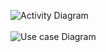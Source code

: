 
![Activity Diagram](https://user-images.githubusercontent.com/82278427/114974415-f6a61400-9e9f-11eb-8d1c-eddccf15de58.jpg)
<br>
<br>
![Use case Diagram](https://user-images.githubusercontent.com/82278427/114974413-f4dc5080-9e9f-11eb-9af6-65c0582778f5.jpg)

